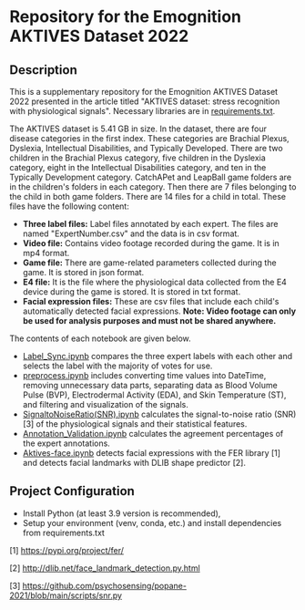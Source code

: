 # Repository for the Emognition AKTIVES Dataset 2022

## Description

This is a supplementary repository for the Emognition AKTIVES Dataset 2022 presented in the article titled "AKTIVES dataset: stress recognition with physiological signals".
Necessary libraries are in [requirements.txt](https://github.com/hiddenslate/aktives-scientific-data/blob/main/requirements.txt).

The AKTIVES dataset is 5.41 GB in size. In the dataset, there are four disease categories in the first index. These categories are Brachial Plexus, Dyslexia, Intellectual Disabilities, and Typically Developed. There are two children in the Brachial Plexus category, five children in the Dyslexia category, eight in the Intellectual Disabilities category, and ten in the Typically Development category. CatchAPet and LeapBall game folders are in the children's folders in each category. Then there are 7 files belonging to the child in both game folders. There are 14 files for a child in total. These files have the following content:

- **Three label files:** Label files annotated by each expert. The files are named "ExpertNumber.csv" and the data is in csv format.
- **Video file:** Contains video footage recorded during the game. It is in mp4 format.
- **Game file:** There are game-related parameters collected during the game. It is stored in json format.
- **E4 file:** It is the file where the physiological data collected from the E4 device during the game is stored. It is stored in txt format.
- **Facial expression files:** These are csv files that include each child's automatically detected facial expressions.
**Note: Video footage can only be used for analysis purposes and must not be shared anywhere.**

The contents of each notebook are given below.
* [Label_Sync.ipynb](https://github.com/hiddenslate/aktives-scientific-data/blob/main/Label_Sync.ipynb) compares the three expert labels with each other and selects the label with the majority of votes for use.
* [preprocess.ipynb](https://github.com/hiddenslate/aktives-scientific-data/blob/main/preprocess.ipynb) includes converting time values into DateTime, removing unnecessary data parts, separating data as Blood Volume Pulse (BVP), Electrodermal Activity (EDA), and Skin Temperature (ST), and filtering and visualization of the signals.
* [SignaltoNoiseRatio(SNR).ipynb](https://github.com/hiddenslate/aktives-scientific-data/blob/main/SignaltoNoiseRatio(SNR).ipynb) calculates the signal-to-noise ratio (SNR) [3] of the physiological signals and their statistical features.
* [Annotation_Validation.ipynb](https://github.com/hiddenslate/aktives-scientific-data/blob/main/Annotation_Validation.ipynb) calculates the agreement percentages of the expert annotations.
* [Aktives-face.ipynb](https://github.com/hiddenslate/aktives-scientific-data/blob/main/Aktives-face.ipynb) detects facial expressions with the FER library [1] and detects facial landmarks with DLIB shape predictor [2].

## Project Configuration

* Install Python (at least 3.9 version is recommended),
* Setup your environment (venv, conda, etc.) and install dependencies from requirements.txt

[1] https://pypi.org/project/fer/

[2] http://dlib.net/face_landmark_detection.py.html

[3] https://github.com/psychosensing/popane-2021/blob/main/scripts/snr.py
